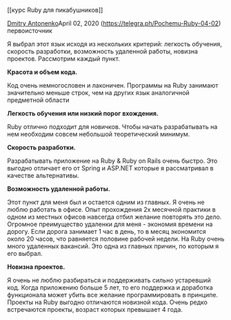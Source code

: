 [[курс Ruby для пикабушников]]

[Dmitry Antonenko](https://t.me/antonenko_dima)April 02, 2020
(https://telegra.ph/Pochemu-Ruby-04-02) первоисточник

Я выбрал этот язык исходя из нескольких критерий: легкость обучения, скорость разработки, возможность удаленной работы, новизна проектов. Рассмотрим каждый пункт.

  

**Красота и объем кода.**

Код очень немногословен и лаконичен. Программы на Ruby занимают значительно меньше строк, чем на других язык аналогичной предметной области

  

**Легкость обучения или низкий порог вхождения.**

Ruby отлично подходит для новичков. Чтобы начать разрабатывать на нем необходим совсем небольшой теоретический минимум.

  

**Скорость разработки.**

Разрабатывать приложение на Ruby & Ruby on Rails очень быстро. Это выгодно отличает его от Spring и ASP.NET которые я рассматривал в качестве альтернативы.

  

**Возможность удаленной работы.**

Этот пункт для меня был и остается одним из главных. Я очень не люблю работать в офисе. Опыт прохождения 2х месячной практики в одном из местных офисов навсегда отбил желание повторять это дело. Огромное преимущество удаленки для меня - экономия времени на дорогу. Если дорога занимает 1 час в день, то в месяц экономится около 20 часов, что равняется половине рабочей недели. На Ruby очень много удаленных вакансий. Это одна из главных причин, по которым я его выбрал.

  

**Новизна проектов.**

Я очень не люблю разбираться и поддерживать сильно устаревший код. Когда приложению больше 5 лет, то его поддержка и доработка функционала может убить все желание программировать в принципе. Проекты на Ruby выгодно отличаются новизной кода. Очень редко встречаются проекты, возраст которых превышает 4 года.